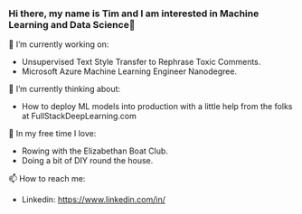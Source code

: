 ### Hi there, my name is Tim and I am interested in Machine Learning and Data Science👋


🔭 I’m currently working on: 

  - Unsupervised Text Style Transfer to Rephrase Toxic Comments.
  - Microsoft Azure Machine Learning Engineer Nanodegree.
 
🤔 I’m currently thinking about:

  - How to deploy ML models into production with a little help from the folks at FullStackDeepLearning.com
     
🌱 In my free time I love:

  - Rowing with the Elizabethan Boat Club.
  - Doing a bit of DIY round the house.

📫 How to reach me:
 - Linkedin: https://www.linkedin.com/in/
